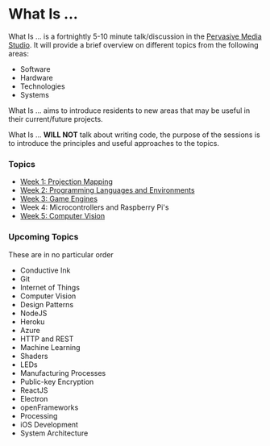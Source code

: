 What Is ...
===

What Is ... is a fortnightly 5-10 minute talk/discussion in the [Pervasive Media Studio](http://www.watershed.co.uk/studio/). It will provide a brief overview on different topics from the following areas: 

* Software
* Hardware
* Technologies
* Systems

What Is ... aims to introduce residents to new areas that may be useful in their current/future projects.

What Is ... **WILL NOT** talk about writing code, the purpose of the sessions is to introduce the principles and useful approaches to the topics.

### Topics

* [Week 1: Projection Mapping](./topics/projectionmapping.md)
* [Week 2: Programming Languages and Environments](./topics/programminglanguagesandenvironments.md)
* [Week 3: Game Engines](./topics/gameengine.md)
* Week 4: Microcontrollers and Raspberry Pi's
* [Week 5: Computer Vision](./topics/computervision.md)

### Upcoming Topics

These are in no particular order

* Conductive Ink 
* Git 
* Internet of Things 
* Computer Vision
* Design Patterns
* NodeJS
* Heroku
* Azure
* HTTP and REST
* Machine Learning
* Shaders
* LEDs
* Manufacturing Processes
* Public-key Encryption
* ReactJS
* Electron
* openFrameworks
* Processing 
* iOS Development
* System Architecture
